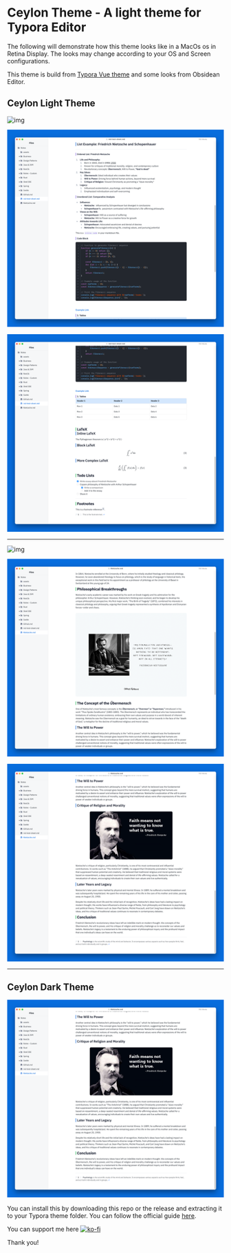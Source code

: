 # Ceylon Theme - A light theme for Typora Editor

The following will demonstrate how this theme looks like in a MacOs os in Retina Display. The looks may change according to your OS and Screen configurations.

This theme is build from [Typora Vue theme](https://github.com/blinkfox/typora-vue-theme) and some looks from Obsidean Editor.

## Ceylon Light Theme

![img](./img/SCR-20240713-oluo.png)

![img](./img/SCR-20240713-olvw.png)

![img](./img/SCR-20240713-olxc.png)

---
![img](./img/SCR-20240713-olpx.png)

![img](./img/SCR-20240713-olrj.png)

![img](./img/SCR-20240713-olsr.png)

---

## Ceylon Dark Theme

![img](./img/SCR-20240713-olsr.png)

You can install this by downloading this repo or the release and extracting it to your Typora theme folder. You can follow the official guide [here](https://theme.typora.io/doc/Install-Theme/).

You can support me here [![ko-fi](https://ko-fi.com/img/githubbutton_sm.svg)](https://ko-fi.com/G2G2UOIB9)

Thank you!
